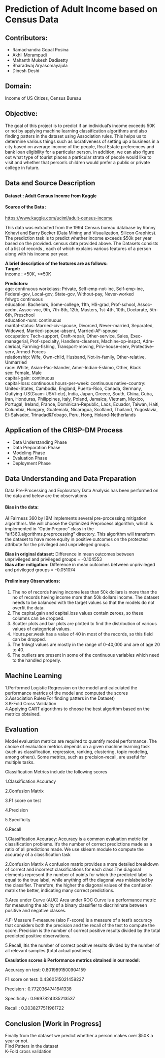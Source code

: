 # Prediction of Adult Income based on Census Data

## Contributors:
- Ramachandra Gopal Posina
- Akhil Morampudi
- Mahanth Mukesh Dadisetty
- Bharadwaj Aryasomayajula
- Dinesh Deshi

## Domain:
Income of US Citizes, Census Bureau
  
## Objective:
The goal of this project is to predict if an individual’s income exceeds 50K or not by applying machine learning classification algorithms and also finding patters in the dataset using Association rules. This helps us to determine various things such as lucrativeness of setting up a business in a city based on average income of the people, Real Estate preferences and bank loan eligibility for a particular person. In addition, we can also figure out what type of tourist places a particular strata of people would like to visit and whether that person’s children would prefer a public or private college in future.

## Data and Source Description
#### Dataset : Adult Census Income from Kaggle
#### Source of the Data :  
https://www.kaggle.com/uciml/adult-census-income

This data was extracted from the 1994 Census bureau database by Ronny Kohavi and Barry Becker (Data Mining and Visualization, Silicon Graphics). The prediction task is to predict whether income exceeds $50k per year based on the provided. census data provided above. The Datasets consists of a list of records , each of which explains various features of a person along with his income per year. 

<b>A brief description of the features are as follows:</b>  
<b>Target:</b>  
income : >50K, <=50K  
  
<b>Predictors:</b>  
age: continuous
workclass: Private, Self-emp-not-inc, Self-emp-inc, Federal-gov, Local-gov, State-gov, Without-pay, Never-worked  
fnlwgt: continuous  
education: Bachelors, Some-college, 11th, HS-grad, Prof-school, Assoc-acdm, Assoc-voc, 9th, 7th-8th, 12th, Masters, 1st-4th, 10th, Doctorate, 5th-6th, Preschool  
education-num: continuous  
marital-status: Married-civ-spouse, Divorced, Never-married, Separated, Widowed, Married-spouse-absent, Married-AF-spouse  
occupation: Tech-support, Craft-repair, Other-service, Sales, Exec-managerial, Prof-specialty, Handlers-cleaners, Machine-op-inspct, Adm-clerical, Farming-fishing, Transport-moving, Priv-house-serv, Protective-serv, Armed-Forces  
relationship: Wife, Own-child, Husband, Not-in-family, Other-relative, Unmarried  
race: White, Asian-Pac-Islander, Amer-Indian-Eskimo, Other, Black  
sex: Female, Male  
capital-gain: continuous  
capital-loss: continuous
hours-per-week: continuous
native-country: United-States, Cambodia, England, Puerto-Rico, Canada, Germany, Outlying-US(Guam-USVI-etc), India, Japan, Greece, South, China, Cuba, Iran, Honduras, Philippines, Italy, Poland, Jamaica, Vietnam, Mexico, Portugal, Ireland, France, Dominican-Republic, Laos, Ecuador, Taiwan, Haiti, Columbia, Hungary, Guatemala, Nicaragua, Scotland, Thailand, Yugoslavia, El-Salvador, Trinadad&Tobago, Peru, Hong, Holand-Netherlands  
  
## Application of the CRISP-DM Process
   - Data Understanding Phase
   - Data Preparation Phase
   - Modeling Phase
   - Evaluation Phase
   - Deployment Phase

## Data Understanding and Data Preparation

Data Pre-Processing and Exploratory Data Analysis has been performed on the data and below are the observations


#### Bias in the data:
AI Fairness 360 by IBM implements several pre-processing mitigation algorithms. We will choose the Optimized Preprocess algorithm, which is implemented in “OptimPreproc” class in the “aif360.algorithms.preprocessing” directory. This algorithm will transform the dataset to have more equity in positive outcomes on the protected attribute for the privileged and unprivileged groups.

<b>Bias in original dataset:</b> Difference in mean outcomes between unprivileged and privileged groups = -0.104553  
<b>Bias after mitigation:</b> Difference in mean outcomes between unprivileged and privileged groups = -0.051074


#### Preliminary Observations:
1. The no of records having income less than 50k dollars is more than the no of records having income more than 50k dollars income. The dataset needs to be balanced with the    target values so that the models do not overfit the data.
2. The capital.gain and capital.loss values contain zeroes, so these columns can be dropped.  
3. Scatter plots and bar plots are plotted to find the distribution of various values of categorical values.  
4. Hours.per.week has a value of 40 in most of the records, so this field can be dropped.
5. The fnlwgt values are mostly in the range of 0-40,000 and are of age 20 to 40.
6. The outliers are present in some of the continuous variables which need to the handled properly.
    
    
## Machine Learning

  1.Performed Logistic Regression on the model and calculated the performance metrics of the model and computed the scores   
  2.Association Rules(For finding patters in the Dataset)  
  3.K-Fold Cross Validation  
  4.Applying CART algorithms to choose the best algorithm based on the metrics obtained.
    
## Evaluation

Model evaluation metrics are required to quantify model performance. The choice of evaluation metrics depends on a given machine learning task (such as classification, regression, ranking, clustering, topic modeling, among others). Some metrics, such as precision-recall, are useful for multiple tasks. 

Classification Metrics include the following scores

1.Classification Accuracy

2.Confusion Matrix

3.F1 score on test 

4.Precision

5.Specificity 

6.Recall 

1.Classification Accuracy:
Accuracy is a common evaluation metric for classification problems. It’s the number of correct predictions made as a ratio of all predictions made. We use sklearn module to compute the accuracy of a classification task

2.Confusion Matrix
A confusion matrix provides a more detailed breakdown of correct and incorrect classifications for each class.The diagonal elements represent the number of points for which the predicted label is equal to the true label, while anything off the diagonal was mislabeled by the classifier. Therefore, the higher the diagonal values of the confusion matrix the better, indicating many correct predictions.

3.Area under Curve (AUC)
Area under ROC Curve is a performance metric for measuring the ability of a binary classifier to discriminate between positive and negative classes.

4.F-Measure
F-measure (also F-score) is a measure of a test’s accuracy that considers both the precision and the recall of the test to compute the score. Precision is the number of correct positive results divided by the total predicted positive observations.

5.Recall, 
Itis the number of correct positive results divided by the number of all relevant samples (total actual positives).

<b>Evaulation scores & Performance metrics obtained in our model:</b>

Accuracy on test: 0.8019891500904159 

F1 score on test: 0.4360515021459227 

Precision : 0.7720364741641338 

Specificity : 0.9697824335213537 

Recall : 0.3038277511961722 

## Conclusion [Work in Progress]
Finally from the dataset we predict whether a person makes over $50K a year or not.  
Find Patters in the dataset  
K-Fold cross validation
